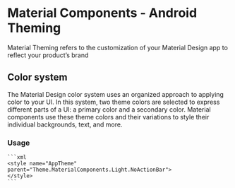 # Material Components - Android Theming

Material Theming refers to the customization of your Material Design app to reflect your product’s brand

## Color system

The Material Design color system uses an organized approach to applying color to your UI. In this system, two theme colors are selected to express different parts of a UI: a primary color and a secondary color. Material components use these theme colors and their variations to style their individual backgrounds, text, and more.

### Usage

    ```xml
    <style name="AppTheme" parent="Theme.MaterialComponents.Light.NoActionBar">
    </style>
    ```
    
